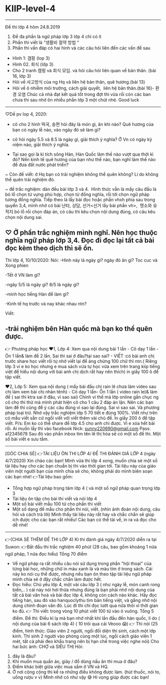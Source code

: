 # KIIP-level-4
------------------------------------------------------------------------
Đề thi lớp 4 hôm 24.8.2019
1. Đề đa phần là ngữ pháp lớp 3 lớp 4 chỉ có ít
2. Phần thi viết là “생활비 절약 방법 “
3. Phần thi vấn đáp có hai hình và các câu hỏi liên đến các vấn đề sau
- Hình 1: 갬핑 (lop 3)
- Hình 02. 회식 (lớp 3)
- Cho 2 tranh 캠핑 và 회식 모임. và hỏi câu hỏi liên quan về bản thân. (bài 16, lớp 3)
- Hỏi về 사고방식 của ng Hq và liên hệ bản thân, quê hương.(bài 13)
- Hỏi về ô nhiễm môi trường, cách giải quyết,  liên hệ bản thân.(bài 16)- 환경 오염
Chúc cả nhà đạt kết quả tốt trong đợt thi vừa rồi còn các ban chưa thi sau nhớ ôn nhiều phần lớp 3 một chút nhé. Good luck

------------------------------------------------------------------------
♡Dề pv lop 4, 2020:
+ cô cho 2 hình 떡국, 송편 hỏi đây là món gì, ăn khi nào? Quê hương của bạn có ngày lễ nào, vào ngày đó sẽ làm gì?

+ cô hỏi ngày 5.5 và 8.5 là ngày gì, giải thích ý nghĩa? Ở Vn có ngày kỷ niệm nào, giải thích ý nghĩa. 

+ Tại sao gọi là kì tích sông Hàn, Hàn Quốc làm thế nào vượt qua thời kì đó? Nền kinh tế quê hương của bạn như thế nào, bạn nghĩ làm thế nào để đưa đất nước phát triển?

~ Còn đề viết: ở Hq bạn có trải nghiệm không thể quên không? Lí do không thể quên trải nghiệm đó.

~ đề trắc nghiệm: dàn đều bài lớp 3 và 4.  Hình thức vẫn là mấy câu đầu là bỏ lổ chọn từ vựng phù hợp, chọn từ đồng nghĩa, rồi tới chọn ngữ pháp tương đồng nghĩa. Tiếp theo là lấy bài đọc hoặc phần vhxh phía sau trong quyển 3,4, mình nhớ có bài 난타, 상담, 선거<선거 lấy bài phần vh>,  명소와 유적지 bỏ lỗ rồi chọn đáp án, có câu thì kêu chọn nội dung đúng, có câu kêu chọn nội dung sai. 

♡ Ở phần trắc nghiệm mình nghĩ. Nên học thuộc nghĩa ngữ pháp lớp 3,4. Đọc đi đọc lại tất cả bài đọc kèm theo dịch thì sẽ ổn.
------------------------------------------------------------------------
Thi lớp 4, 10/10/2020:
Nói:
-Hình này là ngày gì? ngày đó ăn gì? Toc cuc và Xong phien

-Tết ở VN làm gì?

-ngày 5/5 là ngày gì? 8/5 là ngày gì?

-mình học tiếng Hàn để làm gì?

-Kinh tế hq trước và nay khác nhau ntn?

Viết:

-trải nghiệm bên Hàn quốc mà bạn ko thể quên được.
------------------------------------------------------------------------
👉 Phương pháp học
❤1, Lớp 4: Xem qua nội dung bài 1 lần - Cô dạy 1 lần - Ôn 1 lần& làm đề 2 lần. Sai thì sai ở đâu?tại sao sai? - VIẾT :có bài anh chị trước share học viết rồi tự nhớ viết lại để áng chừng 100 chữ thì ntn.( Riêng lớp 3 vì e ko học nhưng e mua sách vừa tự học vừa xem trên trang kiip tiếng việt để hiểu nội dung với bài anh chị dịch rất hay nên thích) in giấy 100 ô để tập viết.

❤2, Lớp 5: Xem qua nội dung ( mấy bài đầu chị rain lê chưa làm video sau chị làm xem bài chị nhàn tênh) - Cô dạy 1 lần- Ôn 1 lần ( video rain le)& làm đề ( sai thì ktra sai ở đâu, vì sao sai) Chính vì thế mà lớp online gần chục ng cô cho thi thử mà mình phát hiện cô cho 1 câu 2 đáp án lận. Nên các bạn làm đề thì cũng để ý các câu đúng vì sao lại đúng. Sai vì sao sai. Và phương pháp loại trừ. Nhờ vậy trắc nghiệm lớp 5 70 tiết e đúng 100%. Viết như trên có mẫu viết sẵn cứ ngồi viết với viết thêm vài chủ đề. In giấy 200 ô để tập viết.
P/s: Em ko có thể share đề lớp 4.5 cho anh chỉ được. Vì e xóa hết bài rồi. Ai muốn lấy thì vào facebook
Nick: sunny220690@gmail.com
Pass: a12345678
Sau đó vào phần inbox tìm tên lê thị hòa sẽ có một số đề thi. Một số bài viết e sưu tầm.

------------------------------------------------------------------------
[GÓC CHIA SẺ]
👉TÀI LIỆU ÔN THI LỚP 4/ ĐỀ THI ĐÁNH GIÁ LỚP 4 (ngày 4/7/2020) 
Xin chào các bạn! Mình vừa thi lớp 4 xong, muốn chia sẻ một số tài liệu hay cho các bạn chuẩn bị thi vào thời gian tới. Tài liệu này của giáo viên một người bạn của mình chia sẻ cho, không phải do mình biên soạn các bạn nhé! 
👉Tài liệu bao gồm:
- Tổng hợp ngữ pháp trọng tâm lớp 4 ( và một số ngữ pháp quan trọng lớp 3
- Tài liệu ôn tập cho bài thi viết và nói lớp 4 
- Một số bài viết mẫu 100 từ cho phần thi viết
- Một số dạng đề mẫu cho phần thi nói, viết. (nhìn ảnh đoán nội dung, câu hỏi và cách trà lời) 
Mình thấy tài liệu này rất hay và chắc chắn sẽ giúp ích được cho các bạn rất nhiều! Các bạn có thể tải về, in ra và đọc cho dễ nhé! 
------------------------------------------------------------------------
👉(CHIA SẺ THÊM ĐỀ THI LỚP 4)
Kì thi đánh giá ngày 4/7/2020 diễn ra tại Suwon: 
👉Bắt đầu thi trắc nghiệm 40 phút (28 câu, bao gồm khoảng 1 nửa ngữ pháp, 1 nửa đọc hiểu) Tổng 70 điểm 
- Về ngữ pháp ra rất nhiều câu nói sử dụng trong phần "hội thoại" của từng bài học, những chữ in màu xanh lá và màu tím ở trong sách. Cái này ko nói cụ thể được, nhưng nếu bạn ôn theo tập tài liệu ngữ pháp mình chia sẻ ở đây chắc chắn làm được hết. 
- Đọc hiểu: Chủ yếu lớp 4, một vài câu lớp 3 ( như ngày lễ, món canh rong biển,.. ) cái này nói hơi thừa nhưng đúng là bạn phải nhớ nội dung của tất cả bài văn hoá và bài đọc lớp 4, không còn cách nào khác. Hãy đọc tiếng hàn, sau đó vào hanquoclythu tìm bản tiếng việt, và gắng nhớ nội dung chính đoạn văn đó. Lúc đi thi chỉ đọc lướt qua nữa thôi vì thời gian ko đủ. 
👉 Thi viết: trong vòng 10 phút viết 100 từ vào ô vuông. Tổng 5 điểm.
Đề thi: Điều kì lạ mà bạn nhớ nhất khi lần đầu đến hàn quốc, lí do ( nội dung của bài 6 sách lớp 4)
( 10 trôi qua cái Vèooo 😱)
👉 Thi nói (25 điểm, hình thức: Giáo viên 2 người, ngồi đối diện thí sinh, cách một lớp kính. Thí sinh 2 người vào phòng cùng một lúc, ngồi cách giáo viên 1 mét, tất cả phải đeo khẩu trang nên bị hạn chế trong việc nghe nói) 
Cho hai bức ảnh: CHỢ và SIÊU THỊ
Hỏi: 
1. đây là đâu?
2. Khi muốn mua quần áo, giày / đồ dùng nấu ăn thì mua ở đâu? 
3. Điểm khác biệt giữa việc mua sắm ở VN và HQ. 
4. Ở nơi cộng cộng thì kể ra những điều không được làm. (hút thuốc, nói to, uống rượu v v) 
Mình nhớ có như vậy 😅 Hi vọng giúp được các bạn!


